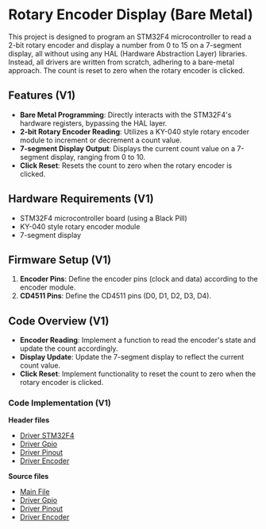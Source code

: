 # Rotary Encoder Display (Bare Metal)

This project is designed to program an STM32F4 microcontroller to read a 2-bit rotary encoder and display a number from 0 to 15 on a 7-segment display, all without using any HAL (Hardware Abstraction Layer) libraries. Instead, all drivers are written from scratch, adhering to a bare-metal approach. The count is reset to zero when the rotary encoder is clicked.

## Features (V1)

- **Bare Metal Programming**: Directly interacts with the STM32F4's hardware registers, bypassing the HAL layer.
- **2-bit Rotary Encoder Reading**: Utilizes a KY-040 style rotary encoder module to increment or decrement a count value.
- **7-segment Display Output**: Displays the current count value on a 7-segment display, ranging from 0 to 10.
- **Click Reset**: Resets the count to zero when the rotary encoder is clicked.

## Hardware Requirements (V1)

- STM32F4 microcontroller board (using a Black Pill)
- KY-040 style rotary encoder module
- 7-segment display

## Firmware Setup (V1)

1. **Encoder Pins**: Define the encoder pins (clock and data) according to the encoder module.
1. **CD4511 Pins**: Define the CD4511 pins (D0, D1, D2, D3, D4).

## Code Overview (V1)

- **Encoder Reading**: Implement a function to read the encoder's state and update the count accordingly.
- **Display Update**: Update the 7-segment display to reflect the current count value.
- **Click Reset**: Implement functionality to reset the count to zero when the rotary encoder is clicked.

### Code Implementation (V1)

**Header files**

- [Driver STM32F4](FIRMWARE_V1/Drivers/Inc/stm32f4.h)
- [Driver Gpio](FIRMWARE_V1/Drivers/Inc/gpio.h)
- [Driver Pinout](FIRMWARE_V1/Drivers/Inc/pinout.h)
- [Driver Encoder](FIRMWARE_V1/Drivers/Inc/encoder.h)

**Source files**

- [Main File](FIRMWARE_V1/Src/main.c)
- [Driver Gpio](FIRMWARE_V1/Drivers/Inc/gpio.c)
- [Driver Pinout](FIRMWARE_V1/Drivers/Inc/pinout.c)
- [Driver Encoder](FIRMWARE_V1/Drivers/Inc/encoder.c)

